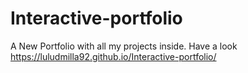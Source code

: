 # Interactive-portfolio
A New Portfolio with all my projects inside.
Have a look
https://luludmilla92.github.io/Interactive-portfolio/
